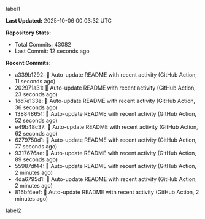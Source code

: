 
label1 
<!-- ACTIVITY_START -->
**Last Updated:** 2025-10-06 00:03:32 UTC

**Repository Stats:**
- Total Commits: 43082
- Last Commit: 12 seconds ago

**Recent Commits:**
- a339b1292: 🤖 Auto-update README with recent activity (GitHub Action, 11 seconds ago)
- 202971a31: 🤖 Auto-update README with recent activity (GitHub Action, 23 seconds ago)
- 1dd7e133e: 🤖 Auto-update README with recent activity (GitHub Action, 36 seconds ago)
- 138848651: 🤖 Auto-update README with recent activity (GitHub Action, 52 seconds ago)
- e49b48c37: 🤖 Auto-update README with recent activity (GitHub Action, 62 seconds ago)
- 6279750d1: 🤖 Auto-update README with recent activity (GitHub Action, 77 seconds ago)
- 9317676ae: 🤖 Auto-update README with recent activity (GitHub Action, 89 seconds ago)
- 55987df44: 🤖 Auto-update README with recent activity (GitHub Action, 2 minutes ago)
- 4da6795d1: 🤖 Auto-update README with recent activity (GitHub Action, 2 minutes ago)
- 816bf4eef: 🤖 Auto-update README with recent activity (GitHub Action, 2 minutes ago)
<!-- ACTIVITY_END -->

label2
